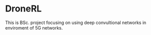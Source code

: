 # DroneRL
This is BSc. project focusing on using deep convultional networks in enviroment of 5G networks.
